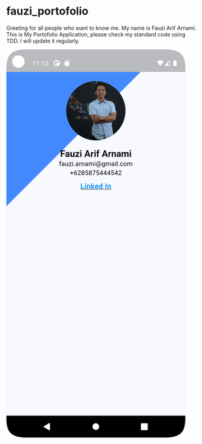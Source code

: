 # fauzi_portofolio
Greeting for all people who want to know me. My name is Fauzi Arif Arnami. This is My Portofolio Application, please check my standard code using TDD. I will update it regularly.

![Screenshot_app.png](/assets/Screenshot_app.png)